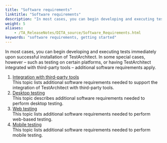 ```yaml
--- 
title: "Software requirements"
linktitle: "Software requirements"
description: "In most cases, you can begin developing and executing tests immediately upon successful installation of TestArchitect. In some special cases, however – such as testing on certain platforms, or having TestArchitect integrated with third-party tools – additional software requirements apply."
weight: 5
aliases: 
    - /TA_ReleaseNotes/DITA_source/Software_Requirements.html
keywords: "software requirements, getting started"
---
```


In most cases, you can begin developing and executing tests immediately upon successful installation of TestArchitect. In some special cases, however – such as testing on certain platforms, or having TestArchitect integrated with third-party tools – additional software requirements apply.

1.  [Integration with third-party tools](/TA_ReleaseNotes/DITA_source/Software_Requirements_third_party_tools.html)  
This topic lists additional software requirements needed to support the integration of TestArchitect with third-party tools.
2.  [Desktop testing](/TA_ReleaseNotes/DITA_source/Software_Requirements_desktop_testing.html)  
This topic describes additional software requirements needed to perform desktop testing.
3.  [Web testing](/TA_ReleaseNotes/DITA_source/Software_Requirements_web_testing.html)  
This topic lists additional software requirements needed to perform web-based testing.
4.  [Mobile testing](/TA_ReleaseNotes/DITA_source/Software_Requirements_mobile_testing.html)  
This topic lists additional software requirements needed to perform mobile testing.


